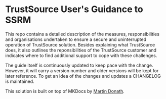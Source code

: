 # TrustSource User's Guidance to SSRM

This repo contains a detailed description of the measures, responsibilities and organisations undertaken to ensure a secure and uninterrupted operation of TrustSource solution. Besides explaining what TrustSource does, it also outlines the reponsibilities of the TrustSource customer and indicates where to find additional support to cope with these challenges.

The guide itself is continuously updated to keep pace with the change. However, it will carry a version number and older versions will be kept for later reference. To get an idea of the changes and updates a CHANGELOG is maintained.

This solution is built on top of MKDocs by [Martin Donath](https://github.com/squidfunk).
